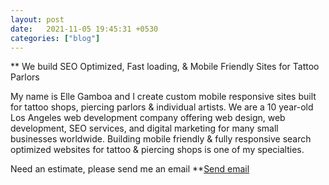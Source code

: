 ```yaml
---
layout: post
date:   2021-11-05 19:45:31 +0530
categories: ["blog"]
---
```

** We build SEO Optimized, Fast loading, & Mobile Friendly Sites for Tattoo Parlors

My name is Elle Gamboa and I create custom mobile responsive sites built for tattoo shops, piercing parlors
& individual artists. We are a 10 year-old Los Angeles web development company offering web design, web development, SEO
services, and digital marketing for many small businesses worldwide. Building mobile friendly & fully
responsive search optimized websites for tattoo & piercing shops is one of my specialties.

Need an estimate, please send me an email
**<a href="mailto:webdesigner2go@gmail.com">Send email</a>
